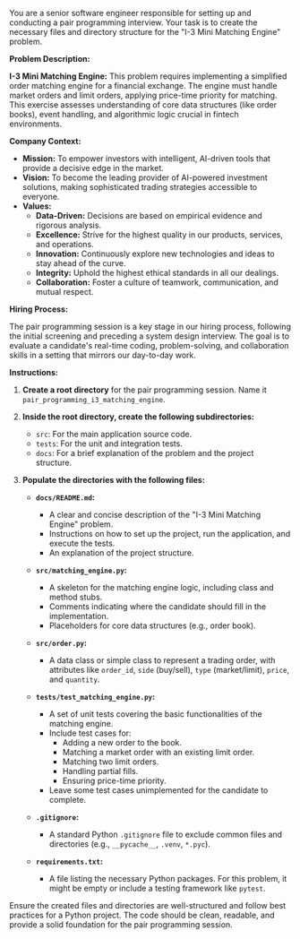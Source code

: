 You are a senior software engineer responsible for setting up and conducting a pair programming interview. Your task is to create the necessary files and directory structure for the "I-3 Mini Matching Engine" problem.

**Problem Description:**

**I-3 Mini Matching Engine:** This problem requires implementing a simplified order matching engine for a financial exchange. The engine must handle market orders and limit orders, applying price-time priority for matching. This exercise assesses understanding of core data structures (like order books), event handling, and algorithmic logic crucial in fintech environments.

**Company Context:**

*   **Mission:** To empower investors with intelligent, AI-driven tools that provide a decisive edge in the market.
*   **Vision:** To become the leading provider of AI-powered investment solutions, making sophisticated trading strategies accessible to everyone.
*   **Values:**
    *   **Data-Driven:** Decisions are based on empirical evidence and rigorous analysis.
    *   **Excellence:** Strive for the highest quality in our products, services, and operations.
    *   **Innovation:** Continuously explore new technologies and ideas to stay ahead of the curve.
    *   **Integrity:** Uphold the highest ethical standards in all our dealings.
    *   **Collaboration:** Foster a culture of teamwork, communication, and mutual respect.

**Hiring Process:**

The pair programming session is a key stage in our hiring process, following the initial screening and preceding a system design interview. The goal is to evaluate a candidate's real-time coding, problem-solving, and collaboration skills in a setting that mirrors our day-to-day work.

**Instructions:**

1.  **Create a root directory** for the pair programming session. Name it `pair_programming_i3_matching_engine`.
2.  **Inside the root directory, create the following subdirectories:**
    *   `src`: For the main application source code.
    *   `tests`: For the unit and integration tests.
    *   `docs`: For a brief explanation of the problem and the project structure.
3.  **Populate the directories with the following files:**

    *   **`docs/README.md`:**
        *   A clear and concise description of the "I-3 Mini Matching Engine" problem.
        *   Instructions on how to set up the project, run the application, and execute the tests.
        *   An explanation of the project structure.

    *   **`src/matching_engine.py`:**
        *   A skeleton for the matching engine logic, including class and method stubs.
        *   Comments indicating where the candidate should fill in the implementation.
        *   Placeholders for core data structures (e.g., order book).

    *   **`src/order.py`:**
        *   A data class or simple class to represent a trading order, with attributes like `order_id`, `side` (buy/sell), `type` (market/limit), `price`, and `quantity`.

    *   **`tests/test_matching_engine.py`:**
        *   A set of unit tests covering the basic functionalities of the matching engine.
        *   Include test cases for:
            *   Adding a new order to the book.
            *   Matching a market order with an existing limit order.
            *   Matching two limit orders.
            *   Handling partial fills.
            *   Ensuring price-time priority.
        *   Leave some test cases unimplemented for the candidate to complete.

    *   **`.gitignore`:**
        *   A standard Python `.gitignore` file to exclude common files and directories (e.g., `__pycache__`, `.venv`, `*.pyc`).

    *   **`requirements.txt`:**
        *   A file listing the necessary Python packages. For this problem, it might be empty or include a testing framework like `pytest`.

Ensure the created files and directories are well-structured and follow best practices for a Python project. The code should be clean, readable, and provide a solid foundation for the pair programming session.
